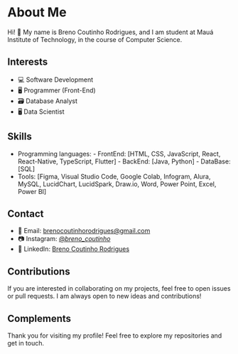 # About Me

Hi! 👋 My name is Breno Coutinho Rodrigues, and I am student at Mauá Institute of Technology, in the course of Computer Science.

## Interests

- 💻 Software Development
- :desktop_computer: Programmer (Front-End)
- :card_file_box: Database Analyst
- 🖥️ Data Scientist


## Skills

- Programming languages:
      - FrontEnd: [HTML, CSS, JavaScript, React, React-Native, TypeScript, Flutter]
      - BackEnd: [Java, Python]
      - DataBase: [SQL]      
- Tools: [Figma, Visual Studio Code, Google Colab, Infogram, Alura, MySQL, LucidChart, LucidSpark, Draw.io, Word, Power Point, Excel, Power BI]

## Contact

- 📧 Email: brenocoutinhorodrigues@gmail.com
- :camera: Instagram: [@_breno_coutinho_](https://www.instagram.com/_breno_coutinho_/)
- 💼 LinkedIn: [Breno Coutinho Rodrigues](https://www.linkedin.com/in/breno-coutinho-rodrigues-a65a5b27a/)

## Contributions

If you are interested in collaborating on my projects, feel free to open issues or pull requests. I am always open to new ideas and contributions!

## Complements

Thank you for visiting my profile! Feel free to explore my repositories and get in touch.


